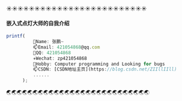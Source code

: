 :sunny::sunny::sunny::sunny::sunny::sunny::sunny::sunny::sunny::sunny::sunny::sunny::sunny::sunny::sunny::sunny::sunny::sunny::sunny::sunny::sunny::sunny::sunny::sunny::sunny:

#### 嵌入式点灯大师的自我介绍

```javascript
printf(
          👋Name: 张鹏~
          📫Email: 421054868@qq.com
          💎QQ: 421054868
          ✈️Wechat: zp421054868
          🎳Hobby: Computer programming and Looking for bugs     
          📫CSDN: [CSDN地址主页](https://blog.csdn.net/ZIIllIIll)
          ......
      );
```
:earth_asia::earth_asia::earth_asia::earth_asia::earth_asia::earth_asia::earth_asia::earth_asia::earth_asia::earth_asia::earth_asia::earth_asia::earth_asia::earth_asia::earth_asia::earth_asia::earth_asia::earth_asia::earth_asia::earth_asia::earth_asia::earth_asia::earth_asia::earth_asia::earth_asia::earth_asia::earth_asia:

